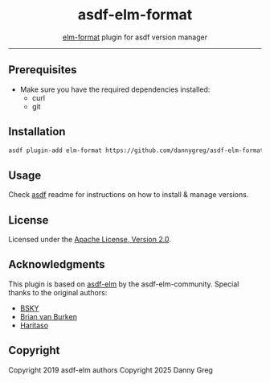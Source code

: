 <div align="center">
<h1>asdf-elm-format</h1>
<span><a href="https://github.com/avh4/elm-format">elm-format</a> plugin for asdf version manager</span>
</div>
<hr />

## Prerequisites

- Make sure you have the required dependencies installed:
  - curl
  - git

## Installation

```bash
asdf plugin-add elm-format https://github.com/dannygreg/asdf-elm-format.git
```

## Usage

Check [asdf](https://github.com/asdf-vm/asdf) readme for instructions on how to
install & manage versions.

## License

Licensed under the
[Apache License, Version 2.0](https://www.apache.org/licenses/LICENSE-2.0).

## Acknowledgments

This plugin is based on [asdf-elm](https://github.com/asdf-community/asdf-elm) by the asdf-elm-community.
Special thanks to the original authors:
- [BSKY](https://github.com/imbsky)
- [Brian van Burken](https://github.com/brianvanburken)
- [Haritaso](https://github.com/Haritaso)

## Copyright

Copyright 2019 asdf-elm authors
Copyright 2025 Danny Greg

